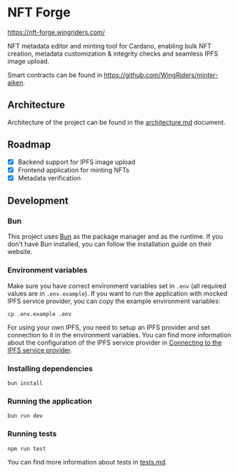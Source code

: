 # NFT Forge

https://nft-forge.wingriders.com/

NFT metadata editor and minting tool for Cardano, enabling bulk NFT creation, metadata customization & integrity checks and seamless IPFS image upload.

Smart contracts can be found in https://github.com/WingRiders/minter-aiken.

## Architecture

Architecture of the project can be found in the [architecture.md](./docs/architecture.md) document.

## Roadmap

- [x] Backend support for IPFS image upload
- [x] Frontend application for minting NFTs
- [x] Metadata verification

## Development

### Bun

This project uses [Bun](https://bun.sh/) as the package manager and as the runtime. If you don't have Bun installed, you can follow the installation guide on their website.

### Environment variables

Make sure you have correct environment variables set in `.env` (all required values are in `.env.example`). If you want to run the application with mocked IPFS service provider, you can copy the example environment variables:

```
cp .env.example .env
```

For using your own IPFS, you need to setup an IPFS provider and set connection to it in the environment variables. You can find more information about the configuration of the IPFS service provider in [Connecting to the IPFS service provider](./docs/architecture.md#connecting-to-the-ipfs-service-provider).

### Installing dependencies

```
bun install
```

### Running the application

```
bun run dev
```

### Running tests

```
npm run test
```

You can find more information about tests in [tests.md](./docs/tests.md).
